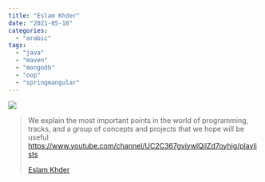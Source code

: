 ```yaml
---
title: "Eslam Khder"
date: "2021-05-18"
categories: 
  - "arabic"
tags: 
  - "java"
  - "maven"
  - "mongodb"
  - "oop"
  - "springmangular"
---
```


![](https://yt3.ggpht.com/ytc/AAUvwnhLYMkf7gWs70rWraSlygOr6PAyVI0oqCZtVrgZ=s176-c-k-c0x00ffffff-no-rj)

> We explain the most important points in the world of programming, tracks, and a group of concepts and projects that we hope will be useful https://www.youtube.com/channel/UC2C367gviywlQjlZd7oyhig/playlists
> 
> [Eslam Khder](https://www.youtube.com/channel/UC2C367gviywlQjlZd7oyhig/playlists)
